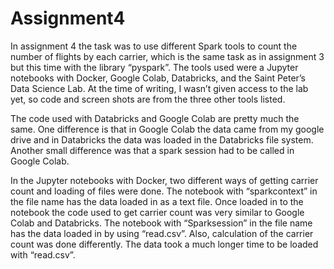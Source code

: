# Assignment4
In assignment 4 the task was to use different Spark tools to count the number of flights by each carrier, which is the same task as in assignment 3 but this time with the library “pyspark”.  The tools used were a Jupyter notebooks with Docker, Google Colab, Databricks, and the Saint Peter’s Data Science Lab. At the time of writing, I wasn’t given access to the lab yet, so code and screen shots are from the three other tools listed.

The code used with Databricks and Google Colab are pretty much the same. One difference is that in Google Colab the data came from my google drive and in Databricks the data was loaded in the Databricks file system. Another small difference was that a spark session had to be called in Google Colab. 

In the Jupyter notebooks with Docker, two different ways of getting carrier count and loading of files were done. The notebook with “sparkcontext” in the file name has the data loaded in as a text file. Once loaded in to the notebook the code used to get carrier count was very similar to Google Colab and Databricks. The notebook with “Sparksession” in the file name has the data loaded in by using “read.csv”. Also, calculation of the carrier count was done differently. The data took a much longer time to be loaded with “read.csv”. 

